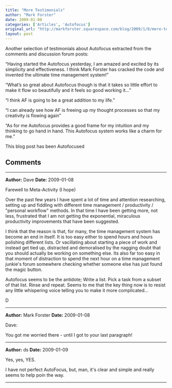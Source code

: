 ```yaml
---
title: "More Testimonials"
author: "Mark Forster"
date: 2009-01-08
categories: ['Articles', 'Autofocus']
original_url: "http://markforster.squarespace.com/blog/2009/1/8/more-testimonials.html"
layout: post
---
```


Another selection of testimonials about Autofocus extracted from the comments and discussion forum posts:

“Having started the Autofocus yesterday, I am amazed and excited by its simplicity and effectiveness. I think Mark Forster has cracked the code and invented the ultimate time management system!”

“What’s so great about Autofocus though is that it takes so little effort to make it flow so beautifully and it feels so good working it…”

“I think AF is going to be a great addition to my life.”

“I can already see how AF is freeing up my thought processes so that my creativity is flowing again”

“As for me Autofocus provides a good frame for my intuition and my thinking to go hand in hand. This Autofocus system works like a charm for me.”

This blog post has been Autofocused


## Comments

---

**Author:** Dave
**Date:** 2009-01-08

Farewell to Meta-Activity (I hope)  
  
Over the past few years I have spent a lot of time and attention researching, setting up and fiddling with different time management / productivity / "personal workflow" methods. In that time I have been getting more, not less, frustrated that I am not getting the exponential, miraculous productivity improvements that have been suggested.  
  
I think that the reason is that, for many, the time management system has become an end in itself. It is too easy either to spend hours and hours polishing different lists. Or vacillating about starting a piece of work and instead get tied up, distracted and demoralised by the nagging doubt that you should actually be working on something else. Its also far too easy in that moment of distraction to spend the next hour on a time management junkie's forum somewhere checking whether someone else has just found the magic button.  
  
Autofocus seems to be the antidote; Write a list. Pick a task from a subset of that list. Rinse and repeat. Seems to me that the key thing now is to resist any little whispering voice telling you to make it more complicated...  
  
D

---

**Author:** Mark Forster
**Date:** 2009-01-08

Dave:  
  
You got me worried there - until I got to your last paragraph!

---

**Author:** ds
**Date:** 2009-01-09

Yes, yes, YES.  
  
I have not perfect AutoFocus, but, man, it's clear and simple and really seems to help poin the way.

---
